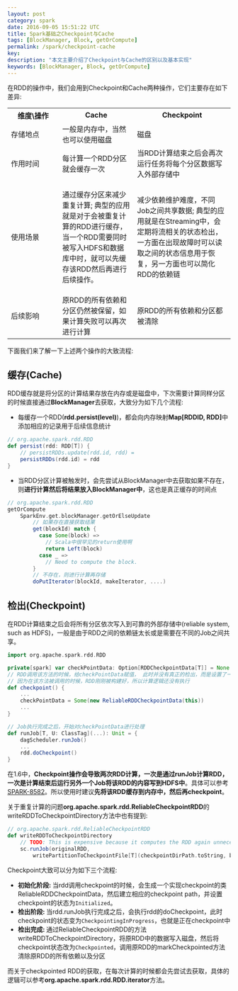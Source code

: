 ```yaml
---
layout: post
category: spark
date: 2016-09-05 15:51:22 UTC
title: Spark基础之Checkpoint与Cache
tags: [BlockManager, Block, getOrCompute]
permalink: /spark/checkpoint-cache
key: 
description: "本文主要介绍了Checkpoint与Cache的区别以及基本实现"
keywords: [BlockManager, Block, getOrCompute]
---
```


在RDD的操作中，我们会用到Checkpoint和Cache两种操作，它们主要存在如下差异:

<table>
    <tr>
        <th width="100">维度\操作</th>
        <td align="center"><b>Cache</b></td>
        <td align="center"><b>Checkpoint</b></td>
    </tr>
    <tr>
        <td>存储地点</td>
        <td>一般是内存中，当然也可以使用磁盘</td>
        <td>磁盘</td>
    </tr>
    <tr>
        <td>作用时间</td>
        <td>每计算一个RDD分区就会缓存一次</td>
        <td>当RDD计算结束之后会再次运行任务将每个分区数据写入外部存储中</td>
    </tr>
    <tr>
        <td>使用场景</td>
        <td>
            <p>
                通过缓存分区来减少重复计算; 
                典型的应用就是对于会被重复计算的RDD进行缓存，当一个RDD需要同时被写入HDFS和数据库中时，就可以先缓存该RDD然后再进行后续操作。
            </p>
        </td>
        <td>
            <p>
            减少依赖维护难度，不同Job之间共享数据; 典型的应用就是在Streaming中，会定期将流相关的状态检出，一方面在出现故障时可以读取之间的状态信息用于恢复，另一方面也可以简化RDD的依赖链
            </p>
        </td>
    </tr>
    <tr>
        <td>后续影响</td>
        <td>原RDD的所有依赖和分区仍然被保留，如果计算失败可以再次进行计算</td>
        <td>原RDD的所有依赖和分区都被清除</td>
    </tr>
</table>

下面我们来了解一下上述两个操作的大致流程:

## 缓存(Cache)

RDD缓存就是将分区的计算结果存放在内存或是磁盘中，下次需要计算同样分区的时候直接通过**BlockManager**去获取，大致分为如下几个流程:

<ul class="item">
    <li>
每缓存一个RDD(<b>rdd.persist(level)</b>)，都会向内存映射<b>Map[RDDID, RDD]</b>中添加相应的记录用于后续信息统计
    </li>
</ul>

```scala
// org.apache.spark.rdd.RDD
def persist(rdd: RDD[T]) {
    // persistRDDs.update(rdd.id, rdd) = 
    persistRDDs(rdd.id) = rdd
}
```

<ul class="item">
    <li>
当RDD分区计算被触发时，会先尝试从BlockManager中去获取如果不存在，则<b>进行计算然后将结果放入BlockManager中</b>，这也是真正缓存的时间点    
    </li>
</ul>

```scala
// org.apache.spark.rdd.RDD
getOrCompute
    SparkEnv.get.blockManager.getOrElseUpdate
        // 如果存在直接获取结果
        get(blockId) match {
          case Some(block) =>
            // Scala中很罕见的return使用啊
            return Left(block)
          case _ =>
            // Need to compute the block.
        }
        // 不存在，则进行计算再存储
        doPutIterator(blockId, makeIterator, ....)
```

## 检出(Checkpoint)

在RDD计算结束之后会将所有分区依次写入到可靠的外部存储中(reliable system, such as HDFS)，一般是由于RDD之间的依赖链太长或是需要在不同的Job之间共享。

```scala
import org.apache.spark.rdd.RDD

private[spark] var checkPointData: Option[RDDCheckpointData[T]] = None
// RDD调用该方法的时候，给checkPointData赋值， 此时并没有真正的检出，而是设置了一种状态。
// 因为在该方法被调用的时候，RDD刚刚被构建好，所以计算逻辑还没有执行
def checkpoint() {
    ...
    checkPointData = Some(new ReliableRDDCheckpointData(this))
    ...
}

// Job执行完成之后，开始对checkPointData进行处理
def runJob[T, U: ClassTag](...): Unit = {
    dagScheduler.runJob()
    ...
    rdd.doCheckpoint()
}
```

在1.6中，<b class="highlight">Checkpoint操作会导致两次RDD计算，一次是通过runJob计算RDD，一次是计算结束后运行另外一个Job将该RDD的内容写到HDFS中</b>。具体可以参考[SPARK-8582](https://issues.apache.org/jira/browse/SPARK-8582)。所以使用时建议**先将该RDD缓存到内存中，然后再checkpoint**。

关于重复计算的问题**org.apache.spark.rdd.ReliableCheckpointRDD**的writeRDDToCheckpointDirectory方法中也有提到:

```scala
// org.apache.spark.rdd.ReliableCheckpointRDD
def writeRDDToCheckpointDirectory
    // TODO: This is expensive because it computes the RDD again unnecessarily (SPARK-8582)
    sc.runJob(originalRDD,
        writePartitionToCheckpointFile[T](checkpointDirPath.toString, broadcastedConf) _)
```

Checkpoint大致可以分为如下三个流程:

<ul class="item">
    <li><b>初始化阶段: </b>当rdd调用checkpoint的时候，会生成一个实现checkpoint的类ReliableRDDCheckpointData，然后建立相应的checkpoint path，并设置checkpoint的状态为<code>Initialized</code>。
    </li>
    <li>
        <b>检出阶段: </b> 当rdd.runJob执行完成之后，会执行rdd的doCheckpoint，此时checkpoint的状态变为<code>CheckpointingInProgress</code>，也就是正在checkpoint中
    </li>
    <li>
        <b>检出完成: </b> 通过ReliableCheckpointRDD的方法writeRDDToCheckpointDirectory，将原RDD中的数据写入磁盘，然后将checkpoint状态改为<code>Checkpointed</code>，调用原RDD的markCheckpointed方法清除原RDD的所有依赖以及分区
    </li>
</ul>

而关于checkpointed RDD的获取，在每次计算的时候都会先尝试去获取，具体的逻辑可以参考**org.apache.spark.rdd.RDD.iterator**方法。

